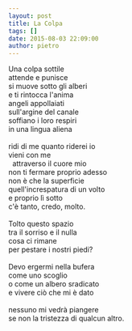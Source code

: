 ```yaml
---
layout: post
title: La Colpa
tags: []
date: 2015-08-03 22:09:00
author: pietro
---
```

Una colpa sottile<br/>attende e punisce<br/>si muove sotto gli alberi<br/>e ti rintocca l'anima<br/>angeli appollaiati<br/>sull'argine del canale<br/>soffiano i loro respiri<br/>in una lingua aliena<br/><br/>ridi di me quanto riderei io<br/>vieni con me<br/>&nbsp; attraverso il cuore mio<br/>non ti fermare proprio adesso<br/>non è che la superficie<br/>quell'increspatura di un volto<br/>e proprio lì sotto<br/>c'è tanto, credo, molto.<br/><br/>Tolto questo spazio<br/>tra il sorriso e il nulla<br/>cosa ci rimane<br/>per pestare i nostri piedi?<br/><br/>Devo ergermi nella bufera<br/>come uno scoglio<br/>o come un albero sradicato<br/>e vivere ciò che mi è dato<br/><br/>nessuno mi vedrà piangere<br/>se non la tristezza di qualcun altro.
